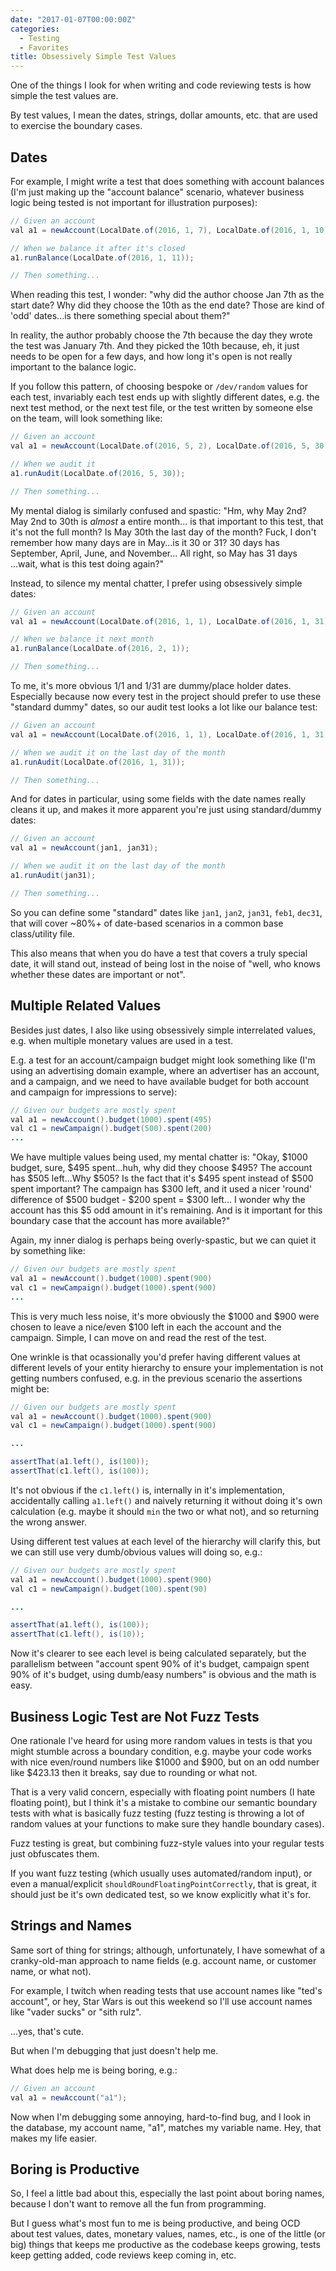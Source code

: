 ```yaml
---
date: "2017-01-07T00:00:00Z"
categories:
  - Testing
  - Favorites
title: Obsessively Simple Test Values
---
```



One of the things I look for when writing and code reviewing tests is how simple the test values are.

By test values, I mean the dates, strings, dollar amounts, etc. that are used to exercise the boundary cases.

Dates
-----

For example, I might write a test that does something with account balances (I'm just making up the "account balance" scenario, whatever business logic being tested is not important for illustration purposes):

```java
// Given an account
val a1 = newAccount(LocalDate.of(2016, 1, 7), LocalDate.of(2016, 1, 10));

// When we balance it after it's closed
a1.runBalance(LocalDate.of(2016, 1, 11));

// Then something...
```

When reading this test, I wonder: "why did the author choose Jan 7th as the start date? Why did they choose the 10th as the end date? Those are kind of 'odd' dates...is there something special about them?"

In reality, the author probably choose the 7th because the day they wrote the test was January 7th. And they picked the 10th because, eh, it just needs to be open for a few days, and how long it's open is not really important to the balance logic.

If you follow this pattern, of choosing bespoke or `/dev/random` values for each test, invariably each test ends up with slightly different dates, e.g. the next test method, or the next test file, or the test written by someone else on the team, will look something like:

```java
// Given an account
val a1 = newAccount(LocalDate.of(2016, 5, 2), LocalDate.of(2016, 5, 30));

// When we audit it
a1.runAudit(LocalDate.of(2016, 5, 30));

// Then something...
```

My mental dialog is similarly confused and spastic: "Hm, why May 2nd? May 2nd to 30th is *almost* a entire month... is that important to this test, that it's not the full month? Is May 30th the last day of the month? Fuck, I don't remember how many days are in May...is it 30 or 31? 30 days has September, April, June, and November... All right, so May has 31 days ...wait, what is this test doing again?"

Instead, to silence my mental chatter, I prefer using obsessively simple dates:

```java
// Given an account
val a1 = newAccount(LocalDate.of(2016, 1, 1), LocalDate.of(2016, 1, 31));

// When we balance it next month
a1.runBalance(LocalDate.of(2016, 2, 1));

// Then something...
```

To me, it's more obvious 1/1 and 1/31 are dummy/place holder dates. Especially because now every test in the project should prefer to use these "standard dummy" dates, so our audit test looks a lot like our balance test:

```java
// Given an account
val a1 = newAccount(LocalDate.of(2016, 1, 1), LocalDate.of(2016, 1, 31));

// When we audit it on the last day of the month
a1.runAudit(LocalDate.of(2016, 1, 31));

// Then something...
```

And for dates in particular, using some fields with the date names really cleans it up, and makes it more apparent you're just using standard/dummy dates:

```java
// Given an account
val a1 = newAccount(jan1, jan31);

// When we audit it on the last day of the month
a1.runAudit(jan31);

// Then something...
```

So you can define some "standard" dates like `jan1`, `jan2`, `jan31`, `feb1`, `dec31`, that will cover ~80%+ of date-based scenarios in a common base class/utility file.

This also means that when you do have a test that covers a truly special date, it will stand out, instead of being lost in the noise of "well, who knows whether these dates are important or not".

Multiple Related Values
-----------------------

Besides just dates, I also like using obsessively simple interrelated values, e.g. when multiple monetary values are used in a test.

E.g. a test for an account/campaign budget might look something like (I'm using an advertising domain example, where an advertiser has an account, and a campaign, and we need to have available budget for both account and campaign for impressions to serve):

```java
// Given our budgets are mostly spent
val a1 = newAccount().budget(1000).spent(495)
val c1 = newCampaign().budget(500).spent(200)
...
```

We have multiple values being used, my mental chatter is: "Okay, $1000 budget, sure, $495 spent...huh, why did they choose $495? The account has $505 left...Why $505? Is the fact that it's $495 spent instead of $500 spent important? The campaign has $300 left, and it used a nicer 'round' difference of $500 budget - $200 spent = $300 left... I wonder why the account has this $5 odd amount in it's remaining. And is it important for this boundary case that the account has more available?"

Again, my inner dialog is perhaps being overly-spastic, but we can quiet it by something like:

```java
// Given our budgets are mostly spent
val a1 = newAccount().budget(1000).spent(900)
val c1 = newCampaign().budget(1000).spent(900)
...
```

This is very much less noise, it's more obviously the $1000 and $900 were chosen to leave a nice/even $100 left in each the account and the campaign. Simple, I can move on and read the rest of the test.

One wrinkle is that ocassionally you'd prefer having different values at different levels of your entity hierarchy to ensure your implementation is not getting numbers confused, e.g. in the previous scenario the assertions might be:

```java
// Given our budgets are mostly spent
val a1 = newAccount().budget(1000).spent(900)
val c1 = newCampaign().budget(1000).spent(900)

...

assertThat(a1.left(), is(100));
assertThat(c1.left(), is(100));
```

It's not obvious if the `c1.left()` is, internally in it's implementation, accidentally calling `a1.left()` and naively returning it without doing it's own calculation (e.g. maybe it should `min` the two or what not), and so returning the wrong answer.

Using different test values at each level of the hierarchy will clarify this, but we can still use very dumb/obvious values will doing so, e.g.:

```java
// Given our budgets are mostly spent
val a1 = newAccount().budget(1000).spent(900)
val c1 = newCampaign().budget(100).spent(90)

...

assertThat(a1.left(), is(100));
assertThat(c1.left(), is(10));
```

Now it's clearer to see each level is being calculated separately, but the parallelism between "account spent 90% of it's budget, campaign spent 90% of it's budget, using dumb/easy numbers" is obvious and the math is easy.

Business Logic Test are Not Fuzz Tests
--------------------------------------

One rationale I've heard for using more random values in tests is that you might stumble across a boundary condition, e.g. maybe your code works with nice even/round numbers like $1000 and $900, but on an odd number like $423.13 then it breaks, say due to rounding or what not.

That is a very valid concern, especially with floating point numbers (I hate floating point), but I think it's a mistake to combine our semantic boundary tests with what is basically fuzz testing (fuzz testing is throwing a lot of random values at your functions to make sure they handle boundary cases).

Fuzz testing is great, but combining fuzz-style values into your regular tests just obfuscates them.

If you want fuzz testing (which usually uses automated/random input), or even a manual/explicit `shouldRoundFloatingPointCorrectly`, that is great, it should just be it's own dedicated test, so we know explicitly what it's for.

Strings and Names
-----------------

Same sort of thing for strings; although, unfortunately, I have somewhat of a cranky-old-man approach to name fields (e.g. account name, or customer name, or what not).

For example, I twitch when reading tests that use account names like "ted's account", or hey, Star Wars is out this weekend so I'll use account names like "vader sucks" or "sith rulz".

...yes, that's cute.

But when I'm debugging that just doesn't help me.

What does help me is being boring, e.g.:

```java
// Given an account
val a1 = newAccount("a1");
```

Now when I'm debugging some annoying, hard-to-find bug, and I look in the database, my account name, "a1", matches my variable name. Hey, that makes my life easier.

Boring is Productive
--------------------

So, I feel a little bad about this, especially the last point about boring names, because I don't want to remove all the fun from programming.

But I guess what's most fun to me is being productive, and being OCD about test values, dates, monetary values, names, etc., is one of the little (or big) things that keeps me productive as the codebase keeps growing, tests keep getting added, code reviews keep coming in, etc.



